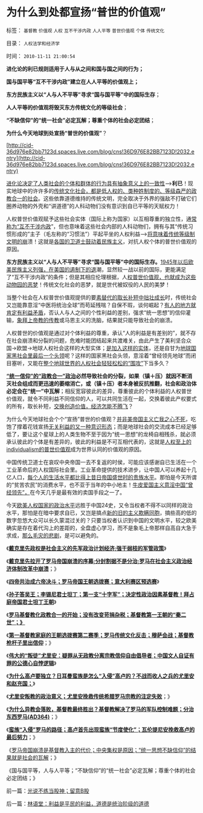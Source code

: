# 为什么到处都宣扬“普世的价值观”

标签： `基督教` `价值观` `人权` `互不干涉内政` `人人平等` `普世价值观` `个体` `传统文化` 

目录： `人权法学和经济学`

时间： `2010-11-11 21:00:54`

**进化论的利已规则适用于人与从之间和国与国之间的行为；**

**国与国平等“互不干涉内政”建立在人人平等的价值观上；**

**东方民族主义以“人与人不平等”寻求“国与国平等”中的国际生存**；

**人人平等的价值观将毁灭东方传统文化的等级社会**；

**“不缺信仰”的“统一社会”必定瓦解；尊重个体的社会必定团结**；

**为什么今天地球到处宣扬“普世的价值观”**？

[http://cid-36d976e82bb7123d.spaces.live.com/blog/cns!36D976E82BB7123D!2032.entry](http://cid-36d976e82bb7123d.spaces.live.com/blog/cns!36D976E82BB7123D!2032.entry)

[进化论决定了人类社会的个体和群体的行为具有抽象意义上的一致性](../../../2010/3/10/进化论无缝衔接个人与社群的行为.md)——>**利已**！现实地球中的许许多的[传统文化社会，都是低人权的、类种姓制度的、等级森严的政教合一的社会](../../../2010/5/26/国家主义是类种姓制度的孪生形态.md)。这些依靠道德维持的传统文明，完全取决于外界的强敌不打破它们圈养动物的外壳和“讲道德”的人科动物们没有意识到自已平等的天赋权力！

人权普世价值观赋予这些社会实体（国际上称为国家）以互相尊重的独立性，通[常称为“互不干涉内政](../../../2009/6/14/认清西方社会所谓的人权价值观的真相.md)”，但也意味着这些社会内部的人科动物们，拥有与其“传统习惯形成的”主子（毛左称的“习惯法”）平起平坐的人权利益——>[将意味着传统等级制文明的崩](../../../2009/7/24/人权普世价值观或令传统中国将不国.md)溃！这就是[各国的卫道士鼓动着民族主义](../../../2010/10/29/历史会重复成功的经验，直到淘汰所有弱者.md)，对抗人权个体的普世价值观的原因。

**东方民族主义以“人与人不平等”寻求“国与国平等”中的国际生存。**[1945年以后欧美民族主义列强，在美国的遏制下的退](../../../2010/10/28/世界民族主义运动后期的东方插曲.md)潮，显然较一战以前的国际，更能满足了“互不干涉内政”的条件；但是其相应伦理根据，人[权普世价值观，也就成为这些动物园的恶梦](../../../2009/7/15/人权普世价值观——伟大的国际歌.md)！传统文化社会的恶梦，就是世代被奴役的人民的美梦！

当整个社会在人权普世价值观提供的要[素替代的取长补短中拙壮成长](../../../2009/12/24/短板决定实力，要素替代的战斗力.md)时，传统社会又岂能靠意淫“中医将统治全球”而苟延残喘？自保不瑕，谈何崛起？[有人的地方就肯定有利益矛盾](../../../2009/12/13/明确争论和不可争论的边界.md)，否认人与人之间的个性利益的差别，强求“统一思想”的信仰灌输，[象拜上帝教的传教](../../../2010/10/10/基督教与“拜上帝教”的根本区别.md)或马恩主义的洗脑，结果就只能导致社会的崩溃。

人权普世的价值观是通过对个体利益的尊重，承认“人的利益是有差别的”，就不存在社会崩溃和分裂的问题，危难时能团结起来共渡难关，由此产生了美利坚合众国->欧盟->地球人权社会这样的大型实体；[是加入这样的实体](../../../2009/7/11/接受人权普世的价值观利大于弊.md)，还是自甘为[地球国家黑社会里最后一个头领](../../../2010/10/4/黑社会和黑社会行为和打黑的本质.md)呢？这样的国家黑社会头领，意淫着“曾经领先地球”而闭目塞听，又能在[整个地球世界的人权社会轻轻松松的“围攻”](../../../2010/5/3/美国历史上最可笑的对手.md)下当多久？

[**“统一信仰”的“政教合一”政治**](../../../2009/12/16/统一思想的必要性.md)**必然导致社会的分裂，如果（镇＋压）就因不断消灭社会组成而更迅速的萎缩消亡，或（镇＋压）者本身被反抗推翻，社会和政治体必定会在“统一”中瓦解**；相反宽容彼此的差异，尊重彼此的个体利益的人权普世价值观，就令不同利益不同信仰的人，可以共同生活在一起，交换着彼此产权要式的所有，取长补短，[交换创造价值，经济怎能不腾飞](../../../2009/6/8/愿世界各国互相理解、和平、合作、共荣.md)？

为什么今天地球社会个个“宣扬”普世的价值观？[并非美帝国主义亡我之心不死](../../../2009/6/13/美帝国主义如果灭亡绝不是中国的福音.md)，吃饱了撑着花钱宣扬[无关利益的又一种意识形态](../../../2010/10/19/个人主义无权威,意识形态都有“权威的标准答案”.md)；而是地球社会的交流成本已经足够低了，要让这个星球上的人类生物不至于因为“统一思想”的龙椅自相残杀，就必须承认彼此的个体是有差异的，彼此的利益是不可互相代表的，这就是[人权至上的individualism的普世价值观](../../../2010/3/7/Individualism（个体价值）不宜混同个人主义.md)成为世界认同的价值观的原因。

中国传统卫道士在哀叹中央帝国一去不复返的时侯，可能应该感谢自已生活在一个工业革命后的人权国际社会里。工业革命提供的技术进步，让中国人可以养起十几亿人口，[每个人的生活水平都比得上昔日帝国盛世时的贵族水平](../../../2010/5/31/中国历史上从来没有领先过.md)。那怕是今天所谓的“贫苦农民”的消费水平，也不亚于当年的中小地主！[牛皮爱国主义意淫中国“曾经领先”，](../../../2010/6/2/中国古代建筑技术落后的原因;牛皮爱国主义有用吗？.md)在今天几乎是最有效的卖国手段之一了。

今天[欧美人权国家的政治水平](../../../2010/3/5/户籍制度即市政自治权是民主社会的基石.md)远胜于中国24史，又令当权者不得不以同样的政治水平，那怕是在暗中要求自已，又岂是搞点[新的旧的主义欺瞒同胞](../../../2009/10/17/新的主义又来救中国.md)，搞些高的低的数字忽悠大众可以长久蒙混过关的？只要当权者认识到中国的文明水平，较之欧美确实是存在着代沟上的差距的，全盘虚心学习，而不是象毛上帝那样自高自大急于求成，[那么毛灾的悲剧](../../../2009/8/2/英属孟加拉两次大饥荒和经济学家的良心.md)，是可以避免的。

《[**戴克里先政权是社会主义的先军政治计划经济;强干弱枝的军管政策**](../../../2010/11/7/罗马帝国的政治改革向宋朝靠拢.md)》

《[**戴克里先拉开了罗马帝国崩溃的序幕;分封割据不是分治;罗马在社会主义政治经济体制改革中崩溃**](../../../2010/11/7/分封割据不是分治;罗马帝国在“救亡”中加速崩溃；.md)；》

《[**四帝共治成六帝决斗；罗马帝国王朝选拨赛；意大利赛区预选赛**](../../../2010/11/7/四帝共治成六帝决斗；罗马帝国王朝选拨赛.md)》

《[**孙子答吴王；李锡尼君士坦丁；第一支“十字军”；决定性政治因素基督教！拜占庭帝国君士坦丁王朝**](../../../2010/11/8/孙子为罗马内战开出的赔率；基督教的决定性.md)》

《[**罗马基督教化政教合一的开始；没有改变苛捐杂税；基督教第一王朝的“秦二世”；》**](../../../2010/11/8/罗马第一基督教王朝计划生育和秦二世.md)

《[**第一基督教家庭的王朝选拨赛第二赛季；罗马传统文化反击；穆萨会战；基督教枪杆子里出信仰**](../../../2010/11/8/穆萨会战，传统的反击，枪杆子里出信仰.md)；》

《[**伟大的“叛徒”尤里安：疑罪从无政教分离宗教信仰自由倡导者；中国文人自证有罪的公德心自悖逻辑**](../../../2010/11/9/伟大的“叛徒”：疑罪从无，政教分离.md)》

《[**为什么高卢要独立？日耳曼蛮族是怎么“入侵”高卢的？不战而收人之兵的尤里安和赵充国；**](../../../2010/11/9/不战而收人之兵的尤里安和赵充国.md)》

《[**尤里安叛教的政治意义；尤里安挽救传统希腊罗马宗教的注定失败**](../../../2010/11/9/尤里安背叛基督教的政治意义.md)；》

《[**为什么异教会落败，基督教最终胜出？基督教解决了罗马的军队控制难题；分治东西罗马(AD364)**](http://darthvad.blog.sohu.com/162413567.html)；》

《[**蛮族“入侵”罗马的路径；高卢首先出现蛮族“节度使化”；瓦伦提尼安挽救高卢的最后努力**](../../../2010/11/10/蛮族“入侵”的路径和罗马的“节度使”.md)；》

《[罗马帝国崩溃是基督教入主的代价；中央集权是原因；“统一思想不缺信仰”的结果就是社会的瓦解](../../../2010/11/10/罗马崩溃是基督教入主的代价.md)；》

《国与国平等，人与人平等；“不缺信仰”的“统一社会”必定瓦解；尊重个体的社会必定团结；》



前一篇：[光说不练当股神；留意B股](../../../2010/11/11/光说不练当股神；留意B股.md)

后一篇：[林语堂：利益是平民的利益，道德是统治阶级的道德](../../../2010/11/11/林语堂：利益是平民的利益，道德是统治阶级的道德.md)
